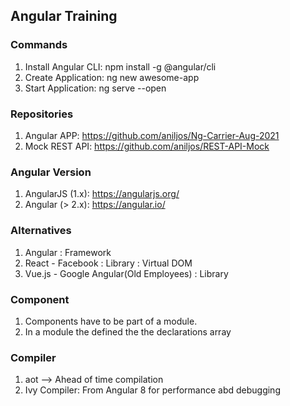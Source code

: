 ## Angular Training



### Commands

1. Install Angular CLI: npm install -g @angular/cli
2. Create Application: ng new awesome-app
3. Start Application: ng serve --open

### Repositories

1. Angular APP: https://github.com/aniljos/Ng-Carrier-Aug-2021
2. Mock REST API: https://github.com/aniljos/REST-API-Mock

### Angular Version

1. AngularJS (1.x): https://angularjs.org/
2. Angular (> 2.x): https://angular.io/


### Alternatives

1. Angular : Framework
2. React - Facebook : Library : Virtual DOM
3. Vue.js - Google Angular(Old Employees) : Library

### Component

1. Components have to be part of a module.
2. In a module the defined the the declarations array

### Compiler

1. aot --> Ahead of time compilation
2. Ivy Compiler: From Angular 8 for performance abd debugging